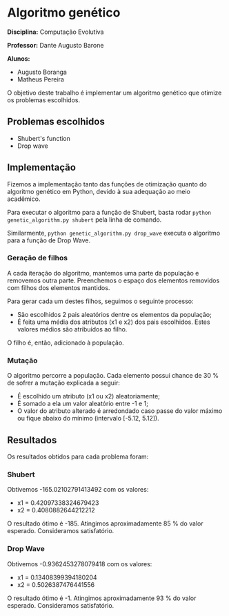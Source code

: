 # Algoritmo genético

<b>Disciplina:</b> Computação Evolutiva

<b>Professor:</b> Dante Augusto Barone

<b>Alunos:</b>
- Augusto Boranga
- Matheus Pereira

O objetivo deste trabalho é implementar um algoritmo genético que otimize os problemas escolhidos.

## Problemas escolhidos

- Shubert's function
- Drop wave

## Implementação

Fizemos a implementação tanto das funções de otimização quanto do algoritmo genético em Python, devido à sua adequação ao meio acadêmico.

Para executar o algoritmo para a função de Shubert, basta rodar `python genetic_algorithm.py shubert` pela linha de comando.

Similarmente, `python genetic_algorithm.py drop_wave` executa o algoritmo para a função de Drop Wave.

### Geração de filhos

A cada iteração do algoritmo, mantemos uma parte da população e removemos outra parte. Preenchemos o espaço dos elementos removidos com filhos dos elementos mantidos.

Para gerar cada um destes filhos, seguimos o seguinte processo:

- São escolhidos 2 pais aleatórios dentre os elementos da população;
- É feita uma média dos atributos (x1 e x2) dos pais escolhidos. Estes valores médios são atribuídos ao filho.

O filho é, então, adicionado à população.

### Mutação

O algoritmo percorre a população. Cada elemento possui chance de 30 % de sofrer a mutação explicada a seguir:

- É escolhido um atributo (x1 ou x2) aleatoriamente;
- É somado a ela um valor aleatório entre -1 e 1;
- O valor do atributo alterado é arredondado caso passe do valor máximo ou fique abaixo do mínimo (intervalo [-5.12, 5.12]).

## Resultados

Os resultados obtidos para cada problema foram:

### Shubert

Obtivemos -165.02102791413492 com os valores:

- x1 = 0.42097338324679423
- x2 = 0.4080882644212212

O resultado ótimo é -185. Atingimos aproximadamente 85 % do valor esperado. Consideramos satisfatório.

### Drop Wave

Obtivemos -0.9362453278079418 com os valores:

- x1 = 0.13408399394180204
- x2 = 0.5026387476441556

O resultado ótimo é -1. Atingimos aproximadamente 93 % do valor esperado. Consideramos satisfatório.
